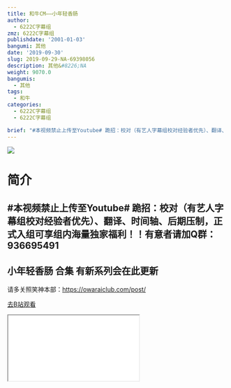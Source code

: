 ```yaml
---
title: 和牛CM——小年轻香肠
author:
  - 6222C字幕组
zmz: 6222C字幕组
publishdate: '2001-01-03'
bangumi: 其他
date: '2019-09-30'
slug: 2019-09-29-NA-69398056
description: 其他&#8226;NA
weight: 9070.0
bangumis:
  - 其他
tags:
  - 和牛
categories:
  - 6222C字幕组
  - 6222C字幕组

brief: "#本视频禁止上传至Youtube# 跪招：校对（有艺人字幕组校对经验者优先）、翻译、时间轴、后期压制，正式入组可享组内海量独家福利！！有意者请加Q群：936695491 ---------------------- 小年轻香肠 合集 有新系列会在此更新 ----------------------- 请多关照笑神本部：https://owaraiclub.com/post/"
---
```

![](https://raw.githubusercontent.com/tcgriffith/owaraisite/master/static/tmpimg/b5474df8040694a92338b548ddda80f39f7315cc.jpg.480.jpg)
# 简介  
#本视频禁止上传至Youtube#
跪招：校对（有艺人字幕组校对经验者优先）、翻译、时间轴、后期压制，正式入组可享组内海量独家福利！！有意者请加Q群：936695491
----------------------
小年轻香肠 合集 有新系列会在此更新
-----------------------
请多关照笑神本部：https://owaraiclub.com/post/  

[去B站观看](https://www.bilibili.com/video/av69398056/)
<div class ="resp-container"><iframe class="testiframe" src="//player.bilibili.com/player.html?aid=69398056"", scrolling="no", allowfullscreen="true" > </iframe></div> 

